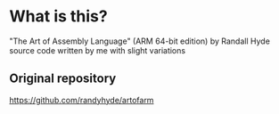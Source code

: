 # What is this?
"The Art of Assembly Language" (ARM 64-bit edition) by Randall Hyde source code written by me with slight variations

## Original repository
https://github.com/randyhyde/artofarm

